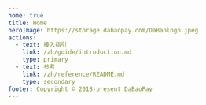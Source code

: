 ```yaml
---
home: true
title: Home
heroImage: https://storage.dabaopay.com/DaBaologo.jpeg
actions:
  - text: 接入指引
    link: /zh/guide/introduction.md
    type: primary
  - text: 参考
    link: /zh/reference/README.md
    type: secondary
footer: Copyright © 2018-present DaBaoPay
---
```

